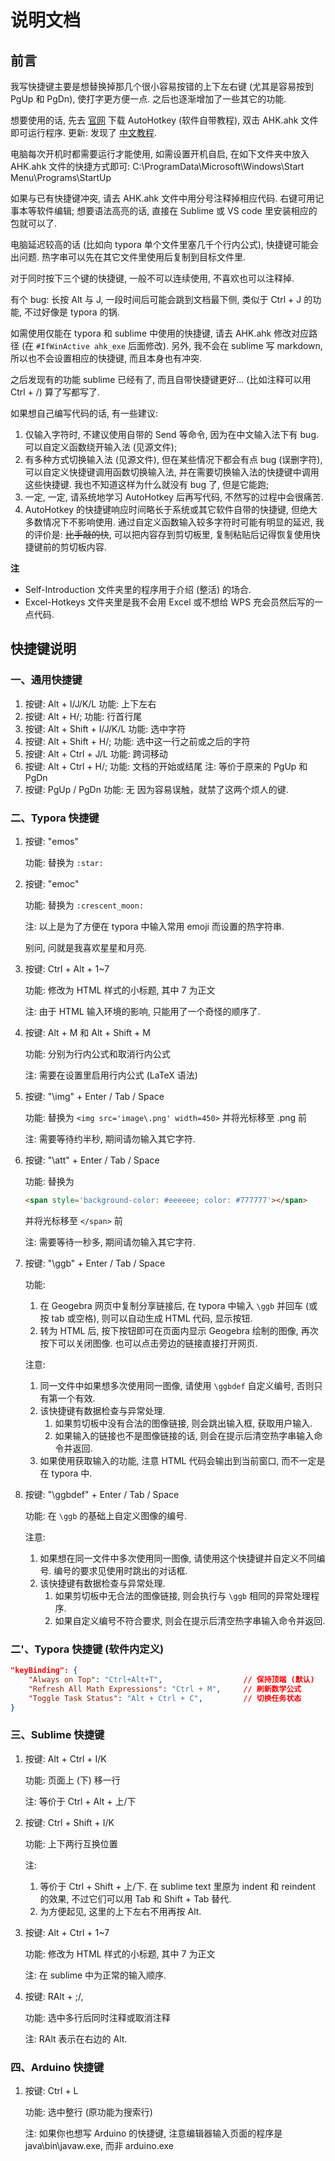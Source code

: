 # 说明文档

## 前言

我写快捷键主要是想替换掉那几个很小容易按错的上下左右键 (尤其是容易按到 PgUp 和 PgDn), 使打字更方便一点. 之后也逐渐增加了一些其它的功能.

想要使用的话, 先去 [官网](https://www.autohotkey.com/) 下载 AutoHotkey (软件自带教程), 双击 AHK.ahk 文件即可运行程序. 更新: 发现了 [中文教程](https://wyagd001.github.io/zh-cn/docs/AutoHotkey.htm).

电脑每次开机时都需要运行才能使用, 如需设置开机自启, 在如下文件夹中放入 AHK.ahk 文件的快捷方式即可:
C:\ProgramData\Microsoft\Windows\Start Menu\Programs\StartUp

如果与已有快捷键冲突, 请去 AHK.ahk 文件中用分号注释掉相应代码.
右键可用记事本等软件编辑; 想要语法高亮的话, 直接在 Sublime 或 VS code 里安装相应的包就可以了.

电脑延迟较高的话 (比如向 typora 单个文件里塞几千个行内公式), 快捷键可能会出问题. 热字串可以先在其它文件里使用后复制到目标文件里.

对于同时按下三个键的快捷键, 一般不可以连续使用, 不喜欢也可以注释掉.

有个 bug: 长按 Alt 与 J, 一段时间后可能会跳到文档最下侧, 类似于 Ctrl + J 的功能, 不过好像是 typora 的锅.

如需使用仅能在 typora 和 sublime 中使用的快捷键, 请去 AHK.ahk 修改对应路径 (在 `#IfWinActive ahk_exe` 后面修改).
另外, 我不会在 sublime 写 markdown, 所以也不会设置相应的快捷键, 而且本身也有冲突.

之后发现有的功能 sublime 已经有了, 而且自带快捷键更好... (比如注释可以用 Ctrl + /) 算了写都写了.

如果想自己编写代码的话, 有一些建议:
1. 仅输入字符时, 不建议使用自带的 Send 等命令, 因为在中文输入法下有 bug. 可以自定义函数绕开输入法 (见源文件);
2. 有多种方式切换输入法 (见源文件), 但在某些情况下都会有点 bug (误删字符), 可以自定义快捷键调用函数切换输入法, 并在需要切换输入法的快捷键中调用这些快捷键. 我也不知道这样为什么就没有 bug 了, 但是它能跑;
3. 一定, 一定, 请系统地学习 AutoHotkey 后再写代码, 不然写的过程中会很痛苦.
4. AutoHotkey 的快捷键响应时间略长于系统或其它软件自带的快捷键, 但绝大多数情况下不影响使用. 通过自定义函数输入较多字符时可能有明显的延迟, 我的评价是: ~~比手敲的快~~, 可以把内容存到剪切板里, 复制粘贴后记得恢复使用快捷键前的剪切板内容.

**注**

- Self-Introduction 文件夹里的程序用于介绍 (整活) 的场合.
- Excel-Hotkeys 文件夹里是我不会用 Excel 或不想给 WPS 充会员然后写的一点代码.




## 快捷键说明

### 一、通用快捷键

1. 按键: Alt + I/J/K/L
   功能: 上下左右
2. 按键: Alt + H/;
   功能: 行首行尾
3. 按键: Alt + Shift + I/J/K/L
   功能: 选中字符
4. 按键: Alt + Shift + H/;
   功能: 选中这一行之前或之后的字符
5. 按键: Alt + Ctrl + J/L
   功能: 跨词移动
6. 按键: Alt + Ctrl + H/;
   功能: 文档的开始或结尾
   注: 等价于原来的 PgUp 和 PgDn
7. 按键: PgUp / PgDn
   功能: 无
   因为容易误触，就禁了这两个烦人的键.



### 二、Typora 快捷键

1. 按键: "emos"

   功能: 替换为 `:star:`

2. 按键: "emoc"

   功能: 替换为 `:crescent_moon:`

   注: 以上是为了方便在 typora 中输入常用 emoji 而设置的热字符串.

   别问, 问就是我喜欢星星和月亮.

3. 按键: Ctrl + Alt + 1~7

   功能: 修改为 HTML 样式的小标题, 其中 7 为正文

   注: 由于 HTML 输入环境的影响, 只能用了一个奇怪的顺序了.

4. 按键: Alt + M 和 Alt + Shift + M

   功能: 分别为行内公式和取消行内公式

   注: 需要在设置里启用行内公式 (LaTeX 语法)

5. 按键: "\img" + Enter / Tab / Space

   功能: 替换为 `<img src='image\.png' width=450>` 并将光标移至 .png 前

   注: 需要等待约半秒, 期间请勿输入其它字符.

6. 按键: "\att" + Enter / Tab / Space

   功能: 替换为

   ```html
   <span style='background-color: #eeeeee; color: #777777'></span>
   ```

   并将光标移至 `</span>` 前

   注: 需要等待一秒多, 期间请勿输入其它字符.

7. 按键: "\ggb" + Enter / Tab / Space

   功能:

   1. 在 Geogebra 网页中复制分享链接后, 在 typora 中输入 `\ggb` 并回车 (或按 tab 或空格), 则可以自动生成 HTML 代码, 显示按钮.
   2. 转为 HTML 后, 按下按钮即可在页面内显示 Geogebra 绘制的图像, 再次按下可以关闭图像. 也可以点击旁边的链接直接打开网页.

   注意:

   1. 同一文件中如果想多次使用同一图像, 请使用 `\ggbdef` 自定义编号, 否则只有第一个有效.
   2. 该快捷键有数据检查与异常处理.
      1. 如果剪切板中没有合法的图像链接, 则会跳出输入框, 获取用户输入.
      2. 如果输入的链接也不是图像链接的话, 则会在提示后清空热字串输入命令并返回.
   3. 如果使用获取输入的功能, 注意 HTML 代码会输出到当前窗口, 而不一定是在 typora 中.

8. 按键: "\ggbdef" + Enter / Tab / Space

   功能: 在 `\ggb` 的基础上自定义图像的编号.

   注意:

   1. 如果想在同一文件中多次使用同一图像, 请使用这个快捷键并自定义不同编号. 编号的要求见使用时跳出的对话框.
   2. 该快捷键有数据检查与异常处理.
      1. 如果剪切板中无合法的图像链接, 则会执行与 `\ggb` 相同的异常处理程序.
      2. 如果自定义编号不符合要求, 则会在提示后清空热字串输入命令并返回.



### 二'、Typora 快捷键 \(软件内定义\)

```json
"keyBinding": {
    "Always on Top": "Ctrl+Alt+T",                  // 保持顶端 (默认)
    "Refresh All Math Expressions": "Ctrl + M",     // 刷新数学公式
    "Toggle Task Status": "Alt + Ctrl + C",         // 切换任务状态
}
```



### 三、Sublime 快捷键

1. 按键: Alt + Ctrl + I/K

   功能: 页面上 (下) 移一行

   注: 等价于 Ctrl + Alt + 上/下

2. 按键: Ctrl + Shift + I/K

   功能: 上下两行互换位置

   注:

   1. 等价于 Ctrl + Shift + 上/下. 在 sublime text 里原为 indent 和 reindent 的效果, 不过它们可以用 Tab 和 Shift + Tab 替代.
   2. 为方便起见, 这里的上下左右不用再按 Alt.

3. 按键: Alt + Ctrl + 1~7

   功能: 修改为 HTML 样式的小标题, 其中 7 为正文

   注: 在 sublime 中为正常的输入顺序.

4. 按键: RAlt + ;/,

   功能: 选中多行后同时注释或取消注释

   注: RAlt 表示在右边的 Alt.



### 四、Arduino 快捷键

1. 按键: Ctrl + L

   功能: 选中整行 (原功能为搜索行)

   注: 如果你也想写 Arduino 的快捷键, 注意编辑器输入页面的程序是 java\bin\javaw.exe, 而非 arduino.exe
